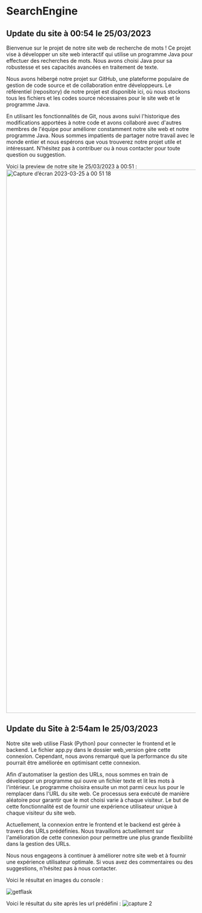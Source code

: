 # SearchEngine

## Update du site à 00:54 le 25/03/2023
Bienvenue sur le projet de notre site web de recherche de mots ! Ce projet vise à développer un site web interactif qui utilise un programme Java pour effectuer des recherches de mots. Nous avons choisi Java pour sa robustesse et ses capacités avancées en traitement de texte.

Nous avons hébergé notre projet sur GitHub, une plateforme populaire de gestion de code source et de collaboration entre développeurs. Le référentiel (repository) de notre projet est disponible ici, où nous stockons tous les fichiers et les codes source nécessaires pour le site web et le programme Java.

En utilisant les fonctionnalités de Git, nous avons suivi l'historique des modifications apportées à notre code et avons collaboré avec d'autres membres de l'équipe pour améliorer constamment notre site web et notre programme Java. Nous sommes impatients de partager notre travail avec le monde entier et nous espérons que vous trouverez notre projet utile et intéressant. N'hésitez pas à contribuer ou à nous contacter pour toute question ou suggestion.

Voici la preview de notre site le 25/03/2023 à 00:51 : <img width="1440" alt="Capture d’écran 2023-03-25 à 00 51 18" src="https://user-images.githubusercontent.com/75495075/227663692-fb4f20db-7c0a-416f-9499-707a1cb1b36a.png">

## Update du Site à 2:54am le 25/03/2023
Notre site web utilise Flask (Python) pour connecter le frontend et le backend. Le fichier app.py dans le dossier web_version gère cette connexion. Cependant, nous avons remarqué que la performance du site pourrait être améliorée en optimisant cette connexion.

Afin d'automatiser la gestion des URLs, nous sommes en train de développer un programme qui ouvre un fichier texte et lit les mots à l'intérieur. Le programme choisira ensuite un mot parmi ceux lus pour le remplacer dans l'URL du site web. Ce processus sera exécuté de manière aléatoire pour garantir que le mot choisi varie à chaque visiteur. Le but de cette fonctionnalité est de fournir une expérience utilisateur unique à chaque visiteur du site web.

Actuellement, la connexion entre le frontend et le backend est gérée à travers des URLs prédéfinies. Nous travaillons actuellement sur l'amélioration de cette connexion pour permettre une plus grande flexibilité dans la gestion des URLs.

Nous nous engageons à continuer à améliorer notre site web et à fournir une expérience utilisateur optimale. Si vous avez des commentaires ou des suggestions, n'hésitez pas à nous contacter.

Voici le résultat en images du console : 

![getflask](https://user-images.githubusercontent.com/75495075/227679885-ac02d114-ea94-421b-acb0-d56ba0f876c7.PNG)

Voici le résultat du site après les url prédéfini : 
![capture 2](https://user-images.githubusercontent.com/75495075/227679906-251ac202-6190-4041-858a-b333dcd03a35.PNG)

